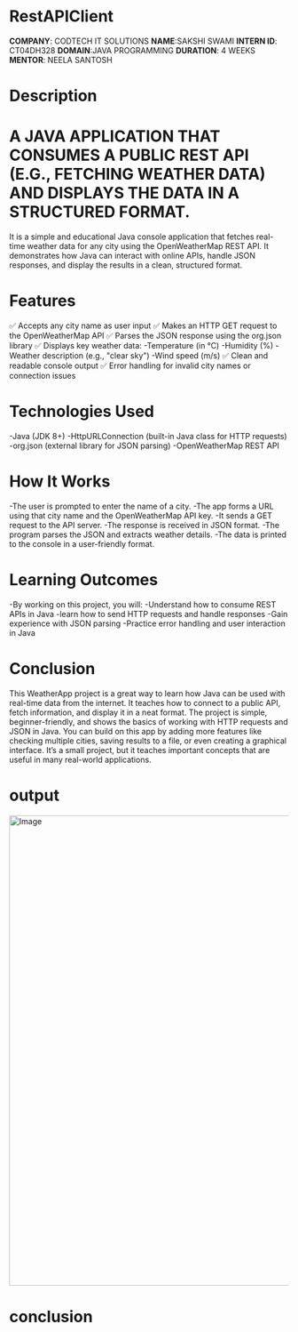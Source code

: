 # RestAPIClient

**COMPANY**: CODTECH IT SOLUTIONS
**NAME**:SAKSHI SWAMI
**INTERN ID**: CT04DH328
**DOMAIN**:JAVA PROGRAMMING
**DURATION**: 4 WEEKS
**MENTOR**: NEELA SANTOSH

# Description

# A JAVA APPLICATION THAT CONSUMES A PUBLIC REST API (E.G., FETCHING WEATHER DATA) AND DISPLAYS THE DATA IN A STRUCTURED FORMAT.

It is a simple and educational Java console application that fetches real-time weather data for any city using the OpenWeatherMap REST API. It demonstrates how Java can interact with online APIs, handle JSON responses, and display the results in a clean, structured format.

# Features

✅ Accepts any city name as user input
✅ Makes an HTTP GET request to the OpenWeatherMap API
✅ Parses the JSON response using the org.json library
✅ Displays key weather data:
     -Temperature (in °C)
     -Humidity (%)
     -Weather description (e.g., "clear sky")
     -Wind speed (m/s)
✅ Clean and readable console output
✅ Error handling for invalid city names or connection issues

# Technologies Used
  -Java (JDK 8+)
  -HttpURLConnection (built-in Java class for HTTP requests)
  -org.json (external library for JSON parsing)
  -OpenWeatherMap REST API

# How It Works
-The user is prompted to enter the name of a city.
-The app forms a URL using that city name and the OpenWeatherMap API key.
-It sends a GET request to the API server.
-The response is received in JSON format.
-The program parses the JSON and extracts weather details.
-The data is printed to the console in a user-friendly format.

# Learning Outcomes
-By working on this project, you will:
-Understand how to consume REST APIs in Java
-learn how to send HTTP requests and handle responses
-Gain experience with JSON parsing
-Practice error handling and user interaction in Java

# Conclusion
This WeatherApp project is a great way to learn how Java can be used with real-time data from the internet. It teaches how to connect to a public API, fetch information, and display it in a neat format. The project is simple, beginner-friendly, and shows the basics of working with HTTP requests and JSON in Java.
You can build on this app by adding more features like checking multiple cities, saving results to a file, or even creating a graphical interface. It’s a small project, but it teaches important concepts that are useful in many real-world applications.

# output

<img width="1582" height="846" alt="Image" src="https://github.com/user-attachments/assets/658bc1f0-2af3-408a-b706-489c27915afd" />

















# conclusion





